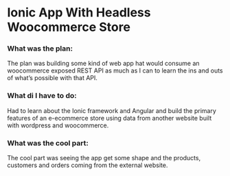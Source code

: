 # Ionic App With Headless Woocommerce Store

### What was the plan:

The plan was building some kind of web app hat would consume an woocommerce exposed REST API as much as I can to learn the ins and outs of what’s possible with that API.

### What di I have to do:

Had to learn about the Ionic framework and Angular and build the primary features of an e-ecommerce store using data from another website built with wordpress and woocommerce.

### What was the cool part:

The cool part was seeing the app get some shape and the products, customers and orders coming from the external website.
